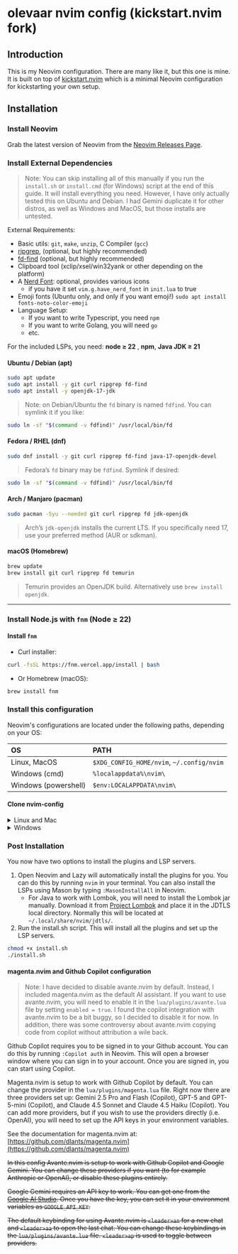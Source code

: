 # olevaar nvim config (kickstart.nvim fork)

## Introduction

This is my Neovim configuration.
There are many like it, but this one is mine.
It is built on top of
[kickstart.nvim](https://github.com/nvim-lua/kickstart.nvim)
which is a minimal Neovim configuration for kickstarting your own setup.

## Installation

### Install Neovim

Grab the latest version of Neovim from the
[Neovim Releases Page](https://github.com/neovim/neovim/releases).

### Install External Dependencies

> Note: You can skip installing all of this manually if you run the `install.sh`
or `install.cmd` (for Windows) script at the end of this guide. It will install
everything you need. However, I have only actually tested this on Ubuntu and
Debian. I had Gemini duplicate it for other distros, as well as Windows and
MacOS, but those installs are untested.

External Requirements:

- Basic utils: `git`, `make`, `unzip`, C Compiler (`gcc`)
- [ripgrep](https://github.com/BurntSushi/ripgrep#installation),
(optional, but highly recommended)
- [fd-find](https://github.com/sharkdp/fd#installation) (optional, but highly recommended)
- Clipboard tool (xclip/xsel/win32yank or other depending on the platform)
- A [Nerd Font](https://www.nerdfonts.com/): optional, provides various icons
  - if you have it set `vim.g.have_nerd_font` in `init.lua` to true
- Emoji fonts (Ubuntu only, and only if you want emoji!)
`sudo apt install fonts-noto-color-emoji`
- Language Setup:
  - If you want to write Typescript, you need `npm`
  - If you want to write Golang, you will need `go`
  - etc.

For the included LSPs, you need: **node ≥ 22** , **npm**, **Java JDK ≥ 21**

#### Ubuntu / Debian (apt)

```sh
sudo apt update
sudo apt install -y git curl ripgrep fd-find
sudo apt install -y openjdk-17-jdk
```

> Note: on Debian/Ubuntu the `fd` binary is named `fdfind`. You can symlink it
if you like:

```sh
sudo ln -sf "$(command -v fdfind)" /usr/local/bin/fd
```

#### Fedora / RHEL (dnf)

```sh
sudo dnf install -y git curl ripgrep fd-find java-17-openjdk-devel
```

> Fedora’s `fd` binary may be `fdfind`. Symlink if desired:

```sh
sudo ln -sf "$(command -v fdfind)" /usr/local/bin/fd
```

#### Arch / Manjaro (pacman)

```sh
sudo pacman -Syu --needed git curl ripgrep fd jdk-openjdk
```

> Arch’s `jdk-openjdk` installs the current LTS. If you specifically need 17,
use your preferred method (AUR or sdkman).

#### macOS (Homebrew)

```sh
brew update
brew install git curl ripgrep fd temurin
```

> Temurin provides an OpenJDK build. Alternatively use `brew install openjdk`.

---

### Install Node.js with `fnm` (Node ≥ 22)

#### Install `fnm`

- Curl installer:

```sh
curl -fsSL https://fnm.vercel.app/install | bash
```

- Or Homebrew (macOS):

```sh
brew install fnm
```

### Install this configuration

Neovim's configurations are located under the following paths, depending on
your OS:

| OS | PATH |
| :- | :--- |
| Linux, MacOS | `$XDG_CONFIG_HOME/nvim`, `~/.config/nvim` |
| Windows (cmd)| `%localappdata%\nvim\` |
| Windows (powershell)| `$env:LOCALAPPDATA\nvim\` |

#### Clone nvim-config

<!-- markdownlint-disable MD033 -->
<details><summary> Linux and Mac </summary>

```sh
git clone https://github.com/olevaar/kickstart.nvim.git "${XDG_CONFIG_HOME:-$HOME/.config}"/nvim
```

</details>

<details><summary> Windows </summary>

If you're using `cmd.exe`:

```sh
git clone https://github.com/olevaar/kickstart.nvim.git "%localappdata%\nvim"
```

If you're using `powershell.exe`

```sh
git clone https://github.com/olevaar/kickstart.nvim.git "${env:LOCALAPPDATA}\nvim"
```

</details>
<!-- markdownlint-enable MD033 -->

### Post Installation

You now have two options to install the plugins and LSP servers.

1. Open Neovim and Lazy will automatically install the plugins for you.
   You can do this by running `nvim` in your terminal. You can also install the
LSPs using Mason by typing `:MasonInstallAll` in Neovim.
   - For Java to work with Lombok, you will need to install the Lombok jar
   manually. Download it from
   [Project Lombok](https://projectlombok.org/download) and place it in the
   JDTLS local directory. Normally this will be located at
   `~/.local/share/nvim/jdtls/`.
2. Run the install.sh script. This will install all the plugins and set up the
LSP servers.

```sh
chmod +x install.sh 
./install.sh
```

#### magenta.nvim and Github Copilot configuration

> Note: I have decided to disable avante.nvim by default. Instead, I included
magenta.nvim as the default AI assistant. If you want to use avante.nvim,
you will need to enable it in the `lua/plugins/avante.lua` file by setting
`enabled = true`. I found the copilot integration with avante.nvim to be a bit
buggy, so I decided to disable it for now. In addition, there was some
controversy about avante.nvim copying code from copilot without attribution a
wile back.

Github Copilot requires you to be signed in to your Github account. You can do
this by running `:Copilot auth` in Neovim. This will open a browser window
where you can sign in to your account. Once you are signed in, you can start
using Copilot.

Magenta.nvim is setup to work with Github Copilot by default. You can change
the provider in the `lua/plugins/magenta.lua` file. Right now there are three
providers set up: Gemini 2.5 Pro and Flash (Copilot), GPT-5 and GPT-5-mini
(Copilot), and Claude 4.5 Sonnet and Claude 4.5 Haiku (Copilot). You can add
more providers, but if you wish to use the providers directly (i.e. OpenAI),
you will need to set up the API keys in your environment variables.

See the documentation for magenta.nvim at:
[https://github.com/dlants/magenta.nvim](https://github.com/dlants/magenta.nvim)


~~In this config Avante.nvim is setup to work with Github Copilot and Google
Gemini. You can change these providers if you want (to for example Anthropic
or OpenAI), or disable these plugins entirely.~~

~~Google Gemini requires an API key to work. You can get one from the
[Google AI Studio](https://developers.generativeai.google). Once you have the
key, you can set it in your environment variables as `GOOGLE_API_KEY`.~~

~~The default keybinding for using Avante.nvim is ```<leader>an``` for a new chat
and ```<leader>aa``` to open the last chat. You can change these keybindings in
the `lua/plugins/avante.lua` file. ```<leader>ap``` is used to toggle between
providers.~~
